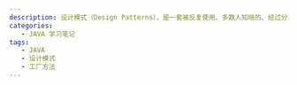 ```yaml
---
description: 设计模式（Design Patterns），是一套被反复使用、多数人知晓的、经过分类的、代码设计经验的总结。使用设计模式是为了重用代码、让代码更容易被他人理解、保证代码可靠性。
categories: 
   - JAVA 学习笔记
tags: 
   - JAVA
   - 设计模式
   - 工厂方法
---
```


# 
